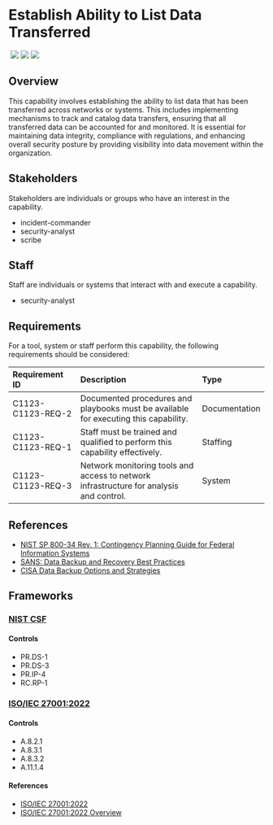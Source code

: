 # Establish Ability to List Data Transferred
&nbsp;![](https://img.shields.io/badge/ID-C1123-blue)&nbsp;![](https://img.shields.io/badge/Phase-Preparation_%28P0001%29-blue)&nbsp;![](https://img.shields.io/badge/Category-Network-blue)
## Overview
This capability involves establishing the ability to list data that has been transferred across networks or systems. This includes implementing mechanisms to track and catalog data transfers, ensuring that all transferred data can be accounted for and monitored. It is essential for maintaining data integrity, compliance with regulations, and enhancing overall security posture by providing visibility into data movement within the organization.

## Stakeholders
Stakeholders are individuals or groups who have an interest in the capability.

- incident-commander
- security-analyst
- scribe

## Staff
Staff are individuals or systems that interact with and execute a capability.

- security-analyst

## Requirements
For a tool, system or staff perform this capability, the following requirements should be considered:

| Requirement ID | Description | Type |
| :--- | :--- | :--- |
| C1123-C1123-REQ-2 | Documented procedures and playbooks must be available for executing this capability. | Documentation|
| C1123-C1123-REQ-1 | Staff must be trained and qualified to perform this capability effectively. | Staffing|
| C1123-C1123-REQ-3 | Network monitoring tools and access to network infrastructure for analysis and control. | System|

## References

- [NIST SP 800-34 Rev. 1: Contingency Planning Guide for Federal Information Systems](https://csrc.nist.gov/publications/detail/sp/800-34/rev-1/final)
- [SANS: Data Backup and Recovery Best Practices](https://www.sans.org/white-papers/35317/)
- [CISA Data Backup Options and Strategies](https://www.cisa.gov/sites/default/files/publications/Data%20Backup%20Options.pdf)
## Frameworks
### [NIST CSF](../frameworks/F0003.md)

#### Controls

- PR.DS-1 
- PR.DS-3 
- PR.IP-4 
- RC.RP-1 

### [ISO/IEC 27001:2022](../frameworks/F0002.md)

#### Controls

- A.8.2.1 
- A.8.3.1 
- A.8.3.2 
- A.11.1.4 

#### References

- [ISO/IEC 27001:2022](https://www.iso.org/standard/82875.html)
- [ISO/IEC 27001:2022 Overview](https://www.iso.org/isoiec-27001-information-security.html)